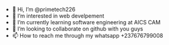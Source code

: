 - 👋 Hi, I’m @primetech226
- 👀 I’m interested in web develpement
- 🌱 I’m currently learning software engineering at AICS CAM
- 💞️ I’m looking to collaborate on github with you guys
- 📫 How to reach me through my whatsapp +237676799008

<!---
primetech226/primetech226 is a ✨ special ✨ repository because its `README.md` (this file) appears on your GitHub profile.
You can click the Preview link to take a look at your changes.
--->
